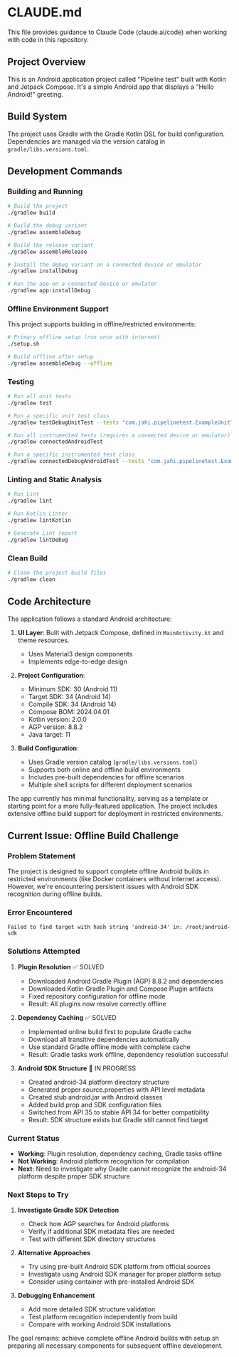 # CLAUDE.md

This file provides guidance to Claude Code (claude.ai/code) when working with code in this repository.

## Project Overview

This is an Android application project called "Pipeline test" built with Kotlin and Jetpack Compose. It's a simple Android app that displays a "Hello Android!" greeting.

## Build System

The project uses Gradle with the Gradle Kotlin DSL for build configuration. Dependencies are managed via the version catalog in `gradle/libs.versions.toml`.

## Development Commands

### Building and Running

```bash
# Build the project
./gradlew build

# Build the debug variant
./gradlew assembleDebug

# Build the release variant
./gradlew assembleRelease

# Install the debug variant on a connected device or emulator
./gradlew installDebug

# Run the app on a connected device or emulator
./gradlew app:installDebug
```

### Offline Environment Support

This project supports building in offline/restricted environments:

```bash
# Primary offline setup (run once with internet)
./setup.sh

# Build offline after setup
./gradlew assembleDebug --offline
```

### Testing

```bash
# Run all unit tests
./gradlew test

# Run a specific unit test class
./gradlew testDebugUnitTest --tests "com.jahi.pipelinetest.ExampleUnitTest"

# Run all instrumented tests (requires a connected device or emulator)
./gradlew connectedAndroidTest

# Run a specific instrumented test class
./gradlew connectedDebugAndroidTest --tests "com.jahi.pipelinetest.ExampleInstrumentedTest"
```

### Linting and Static Analysis

```bash
# Run Lint
./gradlew lint

# Run Kotlin Linter
./gradlew lintKotlin

# Generate Lint report
./gradlew lintDebug
```

### Clean Build

```bash
# Clean the project build files
./gradlew clean
```

## Code Architecture

The application follows a standard Android architecture:

1. **UI Layer**: Built with Jetpack Compose, defined in `MainActivity.kt` and theme resources.
   - Uses Material3 design components
   - Implements edge-to-edge design

2. **Project Configuration**:
   - Minimum SDK: 30 (Android 11)
   - Target SDK: 34 (Android 14)
   - Compile SDK: 34 (Android 14)
   - Compose BOM: 2024.04.01
   - Kotlin version: 2.0.0
   - AGP version: 8.8.2
   - Java target: 11

3. **Build Configuration**:
   - Uses Gradle version catalog (`gradle/libs.versions.toml`)
   - Supports both online and offline build environments
   - Includes pre-built dependencies for offline scenarios
   - Multiple shell scripts for different deployment scenarios

The app currently has minimal functionality, serving as a template or starting point for a more fully-featured application. The project includes extensive offline build support for deployment in restricted environments.

## Current Issue: Offline Build Challenge

### Problem Statement
The project is designed to support complete offline Android builds in restricted environments (like Docker containers without internet access). However, we're encountering persistent issues with Android SDK recognition during offline builds.

### Error Encountered
```
Failed to find target with hash string 'android-34' in: /root/android-sdk
```

### Solutions Attempted

1. **Plugin Resolution** ✅ SOLVED
   - Downloaded Android Gradle Plugin (AGP) 8.8.2 and dependencies
   - Downloaded Kotlin Gradle Plugin and Compose Plugin artifacts
   - Fixed repository configuration for offline mode
   - Result: All plugins now resolve correctly offline

2. **Dependency Caching** ✅ SOLVED  
   - Implemented online build first to populate Gradle cache
   - Download all transitive dependencies automatically
   - Use standard Gradle offline mode with complete cache
   - Result: Gradle tasks work offline, dependency resolution successful

3. **Android SDK Structure** 🔄 IN PROGRESS
   - Created android-34 platform directory structure
   - Generated proper source.properties with API level metadata
   - Created stub android.jar with Android classes
   - Added build.prop and SDK configuration files
   - Switched from API 35 to stable API 34 for better compatibility
   - Result: SDK structure exists but Gradle still cannot find target

### Current Status
- **Working**: Plugin resolution, dependency caching, Gradle tasks offline
- **Not Working**: Android platform recognition for compilation
- **Next**: Need to investigate why Gradle cannot recognize the android-34 platform despite proper SDK structure

### Next Steps to Try

1. **Investigate Gradle SDK Detection**
   - Check how AGP searches for Android platforms
   - Verify if additional SDK metadata files are needed
   - Test with different SDK directory structures

2. **Alternative Approaches**
   - Try using pre-built Android SDK platform from official sources
   - Investigate using Android SDK manager for proper platform setup
   - Consider using container with pre-installed Android SDK

3. **Debugging Enhancement**
   - Add more detailed SDK structure validation
   - Test platform recognition independently from build
   - Compare with working Android SDK installations

The goal remains: achieve complete offline Android builds with setup.sh preparing all necessary components for subsequent offline development.